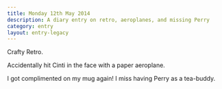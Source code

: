 ```yaml
---
title: Monday 12th May 2014
description: A diary entry on retro, aeroplanes, and missing Perry
category: entry
layout: entry-legacy
---
```


Crafty Retro.

Accidentally hit Cinti in the face with a paper aeroplane.

I got complimented on my mug again! I miss having Perry as a tea-buddy.
